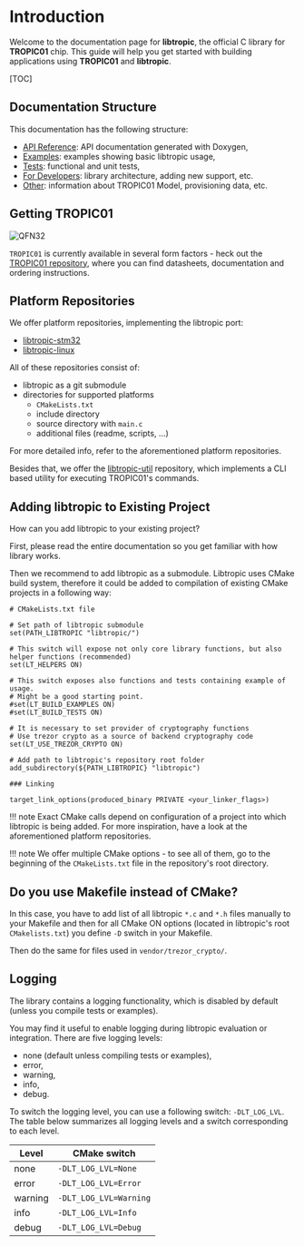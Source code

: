 # Introduction

Welcome to the documentation page for **libtropic**, the official C library for **TROPIC01** chip. This guide will help you get started with building applications using **TROPIC01** and **libtropic**.

[TOC]

## Documentation Structure
This documentation has the following structure:

- [API Reference](doxygen/build/html/index.html): API documentation generated with Doxygen,
- [Examples](examples/index.md): examples showing basic libtropic usage,
- [Tests](tests/index.md): functional and unit tests,
- [For Developers](for_developers/index.md): library architecture, adding new support, etc.
- [Other](other/index.md): information about TROPIC01 Model, provisioning data, etc.

## Getting TROPIC01

![QFN32](img/QFN32.jpg)

`TROPIC01` is currently available in several form factors - heck out the [TROPIC01 repository](https://github.com/tropicsquare/TROPIC01), where you can find datasheets, documentation and ordering instructions.

## Platform Repositories
We offer platform repositories, implementing the libtropic port:

- [libtropic-stm32](https://github.com/tropicsquare/libtropic-stm32)
- [libtropic-linux](https://github.com/tropicsquare/libtropic-linux)

All of these repositories consist of:

- libtropic as a git submodule
- directories for supported platforms
    - `CMakeLists.txt`
    - include directory
    - source directory with `main.c`
    - additional files (readme, scripts, ...)

For more detailed info, refer to the aforementioned platform repositories.

Besides that, we offer the [libtropic-util](https://github.com/tropicsquare/libtropic-util) repository, which implements a CLI based utility for executing TROPIC01's commands.

## Adding libtropic to Existing Project

How can you add libtropic to your existing project?

First, please read the entire documentation so you get familiar with how library works.

Then we recommend to add libtropic as a submodule. Libtropic uses CMake build system, therefore it could be added to compilation of existing CMake projects in a following way:

```
# CMakeLists.txt file

# Set path of libtropic submodule
set(PATH_LIBTROPIC "libtropic/")

# This switch will expose not only core library functions, but also helper functions (recommended)
set(LT_HELPERS ON)

# This switch exposes also functions and tests containing example of usage.
# Might be a good starting point.
#set(LT_BUILD_EXAMPLES ON)
#set(LT_BUILD_TESTS ON)

# It is necessary to set provider of cryptography functions
# Use trezor crypto as a source of backend cryptography code
set(LT_USE_TREZOR_CRYPTO ON)

# Add path to libtropic's repository root folder
add_subdirectory(${PATH_LIBTROPIC} "libtropic")

### Linking

target_link_options(produced_binary PRIVATE <your_linker_flags>)

```


!!! note
    Exact CMake calls depend on configuration of a project into which libtropic is being added. For more inspiration, have a look at the aforementioned platform repositories.

!!! note
    We offer multiple CMake options - to see all of them, go to the beginning of the `CMakeLists.txt` file in the repository's root directory.


## Do you use Makefile instead of CMake?

In this case, you have to add list of all libtropic `*.c` and `*.h` files manually to your Makefile and then for all CMake ON options (located in libtropic's root `CMakelists.txt`) you define `-D` switch in your Makefile.

Then do the same for files used in `vendor/trezor_crypto/`.

## Logging
The library contains a logging functionality, which is disabled by default (unless you compile tests or examples).

You may find it useful to enable logging during libtropic evaluation or integration. There are five logging levels:

- none (default unless compiling tests or examples),
- error,
- warning,
- info,
- debug.

To switch the logging level, you can use a following switch: `-DLT_LOG_LVL`. The table below summarizes all
logging levels and a switch corresponding to each level.

| Level   | CMake switch           |
|---------|------------------------|
| none    | `-DLT_LOG_LVL=None`    |
| error   | `-DLT_LOG_LVL=Error`   |
| warning | `-DLT_LOG_LVL=Warning` |
| info    | `-DLT_LOG_LVL=Info`    |
| debug   | `-DLT_LOG_LVL=Debug`   |
